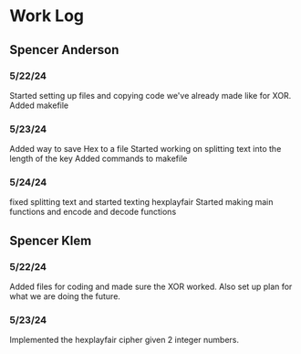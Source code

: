 # Work Log

## Spencer Anderson

### 5/22/24

Started setting up files and copying code we've already made like for XOR.
Added makefile

### 5/23/24

Added way to save Hex to a file
Started working on splitting text into the length of the key
Added commands to makefile

### 5/24/24

fixed splitting text and started texting hexplayfair
Started making main functions and encode and decode functions

## Spencer Klem

### 5/22/24
Added files for coding and made sure the XOR worked. Also set up plan for what we are doing the future.


### 5/23/24

Implemented the hexplayfair cipher given 2 integer numbers.
